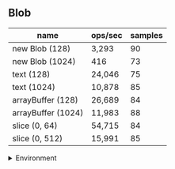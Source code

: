 ## Blob

|name|ops/sec|samples|
|-|-|-|
|new Blob (128)|3,293|90|
|new Blob (1024)|416|73|
|text (128)|24,046|75|
|text (1024)|10,878|85|
|arrayBuffer (128)|26,689|84|
|arrayBuffer (1024)|11,983|88|
|slice (0, 64)|54,715|84|
|slice (0, 512)|15,991|85|


<details>
<summary>Environment</summary>

* __Machine:__ linux x64 | 2 vCPUs | 6.8GB Mem
* __Run:__ Sat Oct 21 2023 12:32:38 GMT+0000 (Coordinated Universal Time)
</details>

<!--
{"environment":{"platform":"linux","arch":"x64","cpus":2,"totalMemory":6.7597503662109375},"benchmarks":[{"name":"new Blob (128)","opsSec":3292.859719928048,"samples":6},{"name":"new Blob (1024)","opsSec":416.0905447000114,"samples":2},{"name":"text (128)","opsSec":24045.569646284242,"samples":5},{"name":"text (1024)","opsSec":10878.014706198635,"samples":4},{"name":"arrayBuffer (128)","opsSec":26689.15471519903,"samples":3},{"name":"arrayBuffer (1024)","opsSec":11983.366258947482,"samples":4},{"name":"slice (0, 64)","opsSec":54714.79296732744,"samples":3},{"name":"slice (0, 512)","opsSec":15991.215520317302,"samples":3}]}-->
